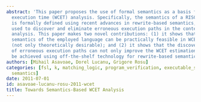 ```yaml
---
abstract: 'This paper proposes the use of formal semantics as a basis for worst-case
  execution time (WCET) analysis. Specifically, the semantics of a RISC assembly language
  is formally defined using recent advances in rewrite-based semantics, and then is
  used to discover and eliminate erroneous execution paths in the context of WCET
  analysis. This paper makes two novel contributions: (1) it shows that using a formal
  semantics of the employed language can be practically feasible in WCET analysis
  (not only theoretically desirable); and (2) it shows that the discovery and elimination
  of erroneous execution paths can not only improve the WCET estimation, but can also
  be achieved using off-the-shelf technology for rewrite-based semantics.'
authors: [Mihail Asavoae, Dorel Lucanu, Grigore Rosu]
categories: [fsl, k, matching_logic, program_verification, executable_semantics, programming_languages,
  semantics]
date: 2011-07-01
id: asavoae-lucanu-rosu-2011-wcet
title: Towards Semantics-Based WCET Analysis
---
```

